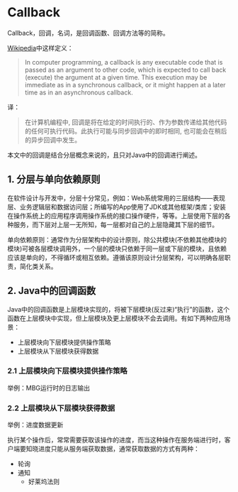 # Callback

Callback，回调，名词，是回调函数、回调方法等的简称。

[Wikipedia](https://en.wikipedia.org/wiki/Callback_(computer_programming))中这样定义：
> In computer programming, a callback is any executable code that is passed as an argument to other code, which is expected to call back (execute) the argument at a given time. This execution may be immediate as in a synchronous callback, or it might happen at a later time as in an asynchronous callback.

译：
> 在计算机编程中, 回调是将在给定的时间执行的、作为参数传递给其他代码的任何可执行代码。此执行可能与同步回调中的即时相同, 也可能会在稍后的异步回调中发生。

本文中的回调是结合分层概念来说的，且只对Java中的回调进行阐述。

## 1. 分层与单向依赖原则

在软件设计与开发中，分层十分常见，例如：Web系统常用的三层结构——表现层、业务逻辑层和数据访问层；所编写的App使用了JDK或其他框架/类库；安装在操作系统上的应用程序调用操作系统的接口操作硬件，等等。上层使用下层的各种服务，而下层对上层一无所知，每一层都对自己的上层隐藏其下层的细节。

单向依赖原则：通常作为分层架构中的设计原则，除公共模块(不依赖其他模块的模块)可被各层模块调用外，一个层的模块只依赖于同一层或下层的模块，且依赖应该是单向的，不得循环或相互依赖。遵循该原则设计分层架构，可以明确各层职责，简化类关系。

## 2. Java中的回调函数

Java中的回调函数是上层模块实现的，将被下层模块(反过来)“执行”的函数，这个函数在上层模块中实现，但上层模块及更上层模块不会去调用。有如下两种应用场景：
- 上层模块向下层模块提供操作策略
- 上层模块从下层模块获得数据

### 2.1 上层模块向下层模块提供操作策略

举例：MBG运行时的日志输出

### 2.2 上层模块从下层模块获得数据

举例：进度数据更新

执行某个操作后，常常需要获取该操作的进度，而当这种操作在服务端进行时，客户端要知晓进度只能从服务端获取数据，通常获取数据的方式有两种：
- 轮询
- 通知
    - 好莱坞法则
